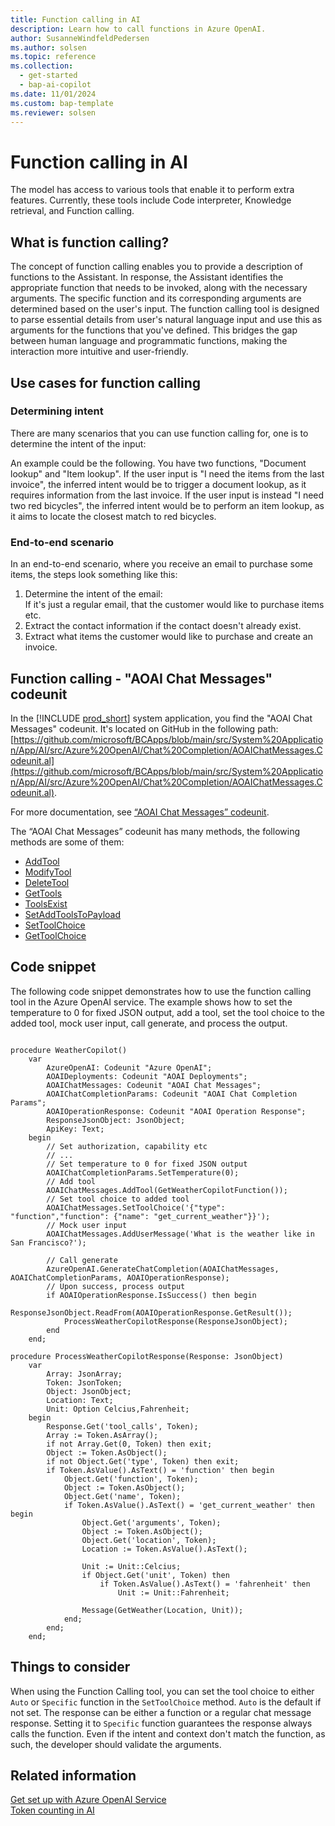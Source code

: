 ```yaml
---
title: Function calling in AI
description: Learn how to call functions in Azure OpenAI.
author: SusanneWindfeldPedersen
ms.author: solsen
ms.topic: reference
ms.collection:
  - get-started
  - bap-ai-copilot
ms.date: 11/01/2024
ms.custom: bap-template
ms.reviewer: solsen
---
```


# Function calling in AI

The model has access to various tools that enable it to perform extra features. Currently, these tools include Code interpreter, Knowledge retrieval, and Function calling.

## What is function calling?

The concept of function calling enables you to provide a description of functions to the Assistant. In response, the Assistant identifies the appropriate function that needs to be invoked, along with the necessary arguments. The specific function and its corresponding arguments are determined based on the user's input. The function calling tool is designed to parse essential details from user's natural language input and use this as arguments for the functions that you've defined. This bridges the gap between human language and programmatic functions, making the interaction more intuitive and user-friendly.

## Use cases for function calling

### Determining intent

There are many scenarios that you can use function calling for, one is to determine the intent of the input:

An example could be the following. You have two functions, "Document lookup" and "Item lookup". If the user input is "I need the items from the last invoice", the inferred intent would be to trigger a document lookup, as it requires information from the last invoice. If the user input is instead "I need two red bicycles", the inferred intent would be to perform an item lookup, as it aims to locate the closest match to red bicycles.

### End-to-end scenario

In an end-to-end scenario, where you receive an email to purchase some items, the steps look something like this: 

1. Determine the intent of the email:  
  If it's just a regular email, that the customer would like to purchase items etc.
2. Extract the contact information if the contact doesn't already exist.
3. Extract what items the customer would like to purchase and create an invoice.  

## Function calling - "AOAI Chat Messages" codeunit

In the [!INCLUDE [prod_short](includes/prod_short.md)] system application, you find the "AOAI Chat Messages" codeunit. It's located on GitHub in the following path: [https://github.com/microsoft/BCApps/blob/main/src/System%20Application/App/AI/src/Azure%20OpenAI/Chat%20Completion/AOAIChatMessages.Codeunit.al](https://github.com/microsoft/BCApps/blob/main/src/System%20Application/App/AI/src/Azure%20OpenAI/Chat%20Completion/AOAIChatMessages.Codeunit.al). 

For more documentation, see [“AOAI Chat Messages” codeunit](/dynamics365/business-central/application/system-application/codeunit/system.ai.aoai-chat-messages).

The “AOAI Chat Messages” codeunit has many methods, the following methods are some of them:

- [AddTool](/dynamics365/business-central/application/system-application/codeunit/system.ai.aoai-chat-messages#addtool)  
- [ModifyTool](/dynamics365/business-central/application/system-application/codeunit/system.ai.aoai-chat-messages#modifytool)  
- [DeleteTool](/dynamics365/business-central/application/system-application/codeunit/system.ai.aoai-chat-messages#deletetool)  
- [GetTools](/dynamics365/business-central/application/system-application/codeunit/system.ai.aoai-chat-messages#gettools)  
- [ToolsExist](/dynamics365/business-central/application/system-application/codeunit/system.ai.aoai-chat-messages#toolsexists)  
- [SetAddToolsToPayload](/dynamics365/business-central/application/system-application/codeunit/system.ai.aoai-chat-messages#setaddtoolstopayload)  
- [SetToolChoice](/dynamics365/business-central/application/system-application/codeunit/system.ai.aoai-chat-messages#settoolchoice)  
- [GetToolChoice](/dynamics365/business-central/application/system-application/codeunit/system.ai.aoai-chat-messages#gettoolchoice)  

## Code snippet

The following code snippet demonstrates how to use the function calling tool in the Azure OpenAI service. The example shows how to set the temperature to 0 for fixed JSON output, add a tool, set the tool choice to the added tool, mock user input, call generate, and process the output.


```al

procedure WeatherCopilot()
    var
        AzureOpenAI: Codeunit "Azure OpenAI";
        AOAIDeployments: Codeunit "AOAI Deployments";
        AOAIChatMessages: Codeunit "AOAI Chat Messages";
        AOAIChatCompletionParams: Codeunit "AOAI Chat Completion Params";
        AOAIOperationResponse: Codeunit "AOAI Operation Response";
        ResponseJsonObject: JsonObject;
        ApiKey: Text;
    begin
    	// Set authorization, capability etc
        // ...
        // Set temperature to 0 for fixed JSON output
        AOAIChatCompletionParams.SetTemperature(0);
        // Add tool
        AOAIChatMessages.AddTool(GetWeatherCopilotFunction());
        // Set tool choice to added tool
        AOAIChatMessages.SetToolChoice('{"type": "function","function": {"name": "get_current_weather"}}');
        // Mock user input
        AOAIChatMessages.AddUserMessage('What is the weather like in San Francisco?');

		// Call generate
        AzureOpenAI.GenerateChatCompletion(AOAIChatMessages, AOAIChatCompletionParams, AOAIOperationResponse);
        // Upon success, process output
        if AOAIOperationResponse.IsSuccess() then begin
            ResponseJsonObject.ReadFrom(AOAIOperationResponse.GetResult());
            ProcessWeatherCopilotResponse(ResponseJsonObject);
        end
    end;
```

```al
procedure ProcessWeatherCopilotResponse(Response: JsonObject)
    var
        Array: JsonArray;
        Token: JsonToken;
        Object: JsonObject;
        Location: Text;
        Unit: Option Celcius,Fahrenheit;
    begin
        Response.Get('tool_calls', Token);
        Array := Token.AsArray();
        if not Array.Get(0, Token) then exit;
        Object := Token.AsObject();
        if not Object.Get('type', Token) then exit;
        if Token.AsValue().AsText() = 'function' then begin
            Object.Get('function', Token);
            Object := Token.AsObject();
            Object.Get('name', Token);
            if Token.AsValue().AsText() = 'get_current_weather' then begin
                Object.Get('arguments', Token);
                Object := Token.AsObject();
                Object.Get('location', Token);
                Location := Token.AsValue().AsText();

                Unit := Unit::Celcius;
                if Object.Get('unit', Token) then
                    if Token.AsValue().AsText() = 'fahrenheit' then
                        Unit := Unit::Fahrenheit;

                Message(GetWeather(Location, Unit));
            end;
        end;
    end;

```
 
## Things to consider

When using the Function Calling tool, you can set the tool choice to either `Auto` or `Specific` function in the `SetToolChoice` method. `Auto` is the default if not set. The response can be either a function or a regular chat message response. Setting it to `Specific` function guarantees the response always calls the function. Even if the intent and context don't match the function, as such, the developer should validate the arguments.

## Related information

[Get set up with Azure OpenAI Service](ai-dev-tools-get-started.md)  
[Token counting in AI](ai-system-app-token-counting.md)  